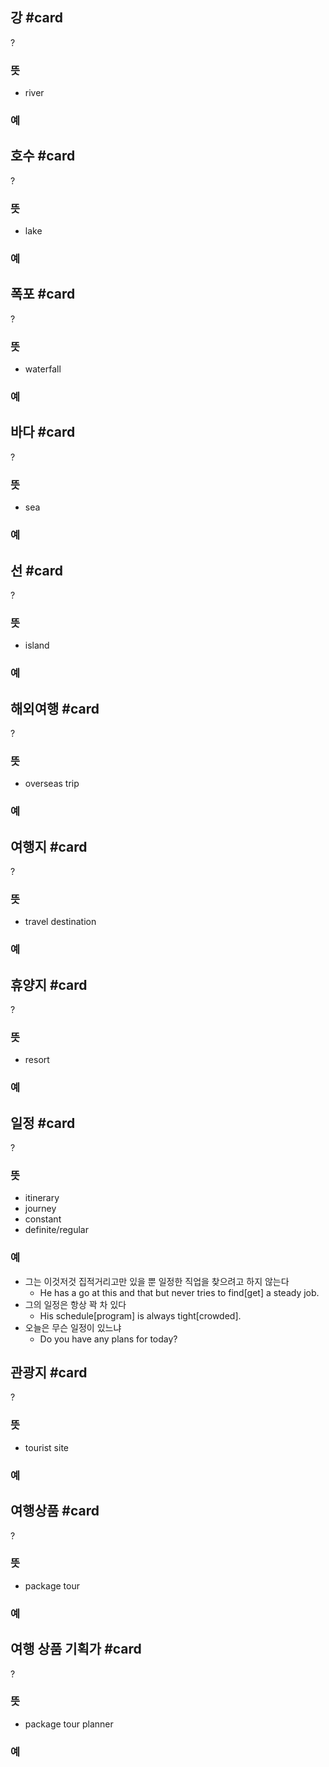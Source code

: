 ## 강 #card
?
### 뜻
- river
### 예
<!--SR:!2024-10-06,55,312-->

## 호수 #card
?
### 뜻
- lake
### 예
<!--SR:!2024-08-14,15,292-->

## 폭포 #card
?
### 뜻
- waterfall
### 예
<!--SR:!2024-08-08,1,244-->

## 바다 #card
?
### 뜻
- sea
### 예
<!--SR:!2024-08-29,17,304-->

## 선 #card
?
### 뜻
- island
### 예
<!--SR:!2024-08-20,15,298-->

## 해외여행 #card
?
### 뜻
- overseas trip
### 예

## 여행지 #card
?
### 뜻
- travel destination
### 예
<!--SR:!2024-08-08,10,272-->

## 휴양지 #card
?
### 뜻
- resort
### 예
<!--SR:!2024-08-07,1,246-->

## 일정 #card
?
### 뜻
- itinerary
- journey
- constant
- definite/regular
### 예
- 그는 이것저것 집적거리고만 있을 뿐 일정한 직업을 찾으려고 하지 않는다
	- He has a go at this and that but never tries to find[get] a steady job.
- 그의 일정은 항상 꽉 차 있다
	- His schedule[program] is always tight[crowded].
- 오늘은 무슨 일정이 있느냐
	- Do you have any plans for today?
<!--SR:!2024-08-13,14,290-->

## 관광지 #card
?
### 뜻
- tourist site
### 예
<!--SR:!2024-08-07,1,247-->

## 여행상품 #card
?
### 뜻
- package tour
### 예
<!--SR:!2024-08-20,8,267-->

## 여행 상품 기획가 #card
?
### 뜻
- package tour planner
### 예
<!--SR:!2024-08-28,16,304-->

